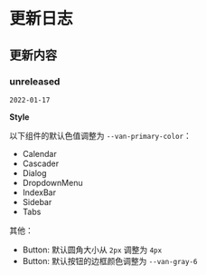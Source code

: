 # 更新日志

## 更新内容

### unreleased

`2022-01-17`

**Style**

以下组件的默认色值调整为 `--van-primary-color`：

- Calendar
- Cascader
- Dialog
- DropdownMenu
- IndexBar
- Sidebar
- Tabs

其他：

- Button: 默认圆角大小从 `2px` 调整为 `4px`
- Button: 默认按钮的边框颜色调整为 `--van-gray-6`
